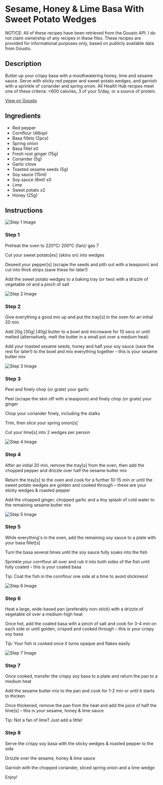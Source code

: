 # Sesame, Honey & Lime Basa With Sweet Potato Wedges

NOTICE: All of these recipes have been retrieved from the Gousto API. I do not claim ownership of any recipes in these files. These recipes are provided for informational purposes only, based on publicly available data from Gousto.

## Description

Butter up your crispy basa with a mouthwatering honey, lime and sesame sauce. Serve with sticky red pepper and sweet potato wedges, and garnish with a sprinkle of coriander and spring onion. All Health Hub recipes meet one of these criteria: <600 calories, 3 of your 5/day, or a source of protein.


[View on Gousto](https://www.gousto.co.uk/recipes/cookbook/sesame-honey-lime-basa-with-sweet-potato-wedges)

## Ingredients

- Red pepper
- Cornflour (4tbsp)
- Basa fillets (2pcs)
- Spring onion
- Basa fillet x0
- Fresh root ginger (15g)
- Coriander (5g)
- Garlic clove
- Toasted sesame seeds (5g)
- Soy sauce (15ml)
- Soy sauce (8ml) x0
- Lime
- Sweet potato x2
- Honey (25g)

## Instructions

![Step 1 Image](https://production-media.gousto.co.uk/cms/recipe-step-image/Step-1-1731664023690-x200.jpg)

### Step 1

Preheat the oven to 220°C/ 200°C (fan)/ gas 7

Cut your sweet potato[es] (skins on) into wedges

Deseed your pepper[s] (scrape the seeds and pith out with a teaspoon) and cut into thick strips (save these for later!)

Add the sweet potato wedges to a baking tray (or two) with a drizzle of vegetable oil and a pinch of salt

![Step 2 Image](https://production-media.gousto.co.uk/cms/recipe-step-image/Step-2-1657546085430-x200.jpg)

### Step 2

Give everything a good mix up and put the tray[s] in the oven for an initial 20 min

Add 20g <span class="text-purple">[30g]</span> <span class="text-danger">[40g]</span> butter to a bowl and microwave for 10 secs or until melted (alternatively, melt the butter in a small pot over a medium heat)

Add your toasted sesame seeds, honey and half your soy sauce (save the rest for later!) to the bowl and mix everything together – this is your sesame butter mix

![Step 3 Image](https://production-media.gousto.co.uk/cms/recipe-step-image/Step-3-1657546094456-x200.jpg)

### Step 3

Peel and finely chop (or grate) your garlic

Peel (scrape the skin off with a teaspoon) and finely chop (or grate) your ginger

Chop your coriander finely, including the stalks

Trim, then slice your spring onion[s]

Cut your lime[s] into 2 wedges per person

![Step 4 Image](https://production-media.gousto.co.uk/cms/recipe-step-image/Step-4-1657546098638-x200.jpg)

### Step 4

After an initial 20 min, remove the tray[s] from the oven, then add the chopped pepper and drizzle over half the sesame butter mix

Return the tray[s] to the oven and cook for a further 10-15 min or until the sweet potato wedges are golden and cooked through – these are your sticky wedges & roasted pepper

Add the chopped ginger, chopped garlic and a tiny splash of cold water to the remaining sesame butter mix

![Step 5 Image](https://production-media.gousto.co.uk/cms/recipe-step-image/Step-5-1-1657546104815-x200.jpg)

### Step 5

While everything's in the oven, add the remaining soy sauce to a plate with your basa fillet[s]

Turn the basa several times until the soy sauce fully soaks into the fish

Sprinkle your cornflour all over and rub it into both sides of the fish until fully coated – this is your coated basa

Tip: Coat the fish in the cornflour one side at a time to avoid stickiness!

![Step 6 Image](https://production-media.gousto.co.uk/cms/recipe-step-image/Step-6-1657546111002-x200.jpg)

### Step 6

Heat a large, wide-based pan (preferably non-stick) with a drizzle of vegetable oil over a medium-high heat

Once hot, add the coated basa with a pinch of salt and cook for 3-4 min on each side or until golden, crisped and cooked through – this is your crispy soy basa

Tip: Your fish is cooked once it turns opaque and flakes easily

![Step 7 Image](https://production-media.gousto.co.uk/cms/recipe-step-image/Step-7-1657546115769-x200.jpg)

### Step 7

Once cooked, transfer the crispy soy basa to a plate and return the pan to a medium heat

Add the sesame butter mix to the pan and cook for 1-2 min or until it starts to thicken

Once thickened, remove the pan from the heat and add the juice of half the lime[s] – this is your sesame, honey & lime sauce

Tip: Not a fan of lime? Just add a little!

### Step 8

Serve the crispy soy basa with the sticky wedges & roasted pepper to the side

Drizzle over the sesame, honey & lime sauce

Garnish with the chopped coriander, sliced spring onion and a lime wedge

Enjoy!


